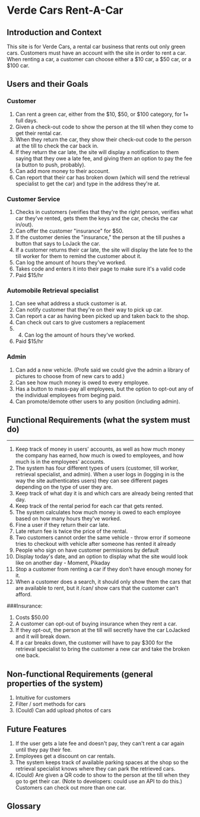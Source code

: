 # Verde Cars Rent-A-Car

## Introduction and Context
This site is for Verde Cars, a rental car business that rents out only green cars. Customers must have an account with the site in order to rent a car. When renting a car, a customer can choose either a $10 car, a $50 car, or a $100 car.

## Users and their Goals
### Customer
1. Can rent a green car, either from the $10, $50, or $100 category, for 1+ full days.  
2. Given a check-out code to show the person at the till when they come to get their rental car.
3. When they return the car, they show their check-out code to the person at the till to check the car back in.
4. If they return the car late, the site will display a notification to them saying that they owe a late fee, and giving them an option to pay the fee (a button to push, probably).
5. Can add more money to their account.
6. Can report that their car has broken down (which will send the retrieval specialist to get the car) and type in the address they're at.

### Customer Service
1. Checks in customers (verifies that they're the right person, verifies what  car they've rented, gets them the keys and the car, checks the car in/out).
2. Can offer the customer "insurance" for $50.
3. If the customer denies the "insurance," the person at the till pushes a button that says to LoJack the car.
4. If a customer returns their car late, the site will display the late fee to the till worker for them to remind the customer about it.
5. Can log the amount of hours they've worked.
6. Takes code and enters it into their page to make sure it's a valid code
7. Paid $15/hr 

<!-- Profe said that the till person's page will probably look like a bunch of checkboxes -->

### Automobile Retrieval specialist
1. Can see what address a stuck customer is at.
2. Can notify customer that they're on their way to pick up car.
3. Can report a car as having been picked up and taken back to the shop.
5. Can check out cars to give customers a replacement
6. 4. Can log the amount of hours they've worked.
7. Paid $15/hr 

### Admin
1. Can add a new vehicle. (Profe said we could give the admin a library of pictures to choose from of new cars to add.)
2. Can see how much money is owed to every employee.
3. Has a button to mass-pay all employees, but the option to opt-out any of the individual employees from beging paid.
4. Can promote/demote other users to any position (including admin).


## Functional Requirements (what the system must do)

-----
1. Keep track of money in users' accounts, as well as how much money the company has earned, how much is owed to employees, and how much is in the employees' accounts.  
2. The system has four different types of users (customer, till worker, retrieval specialist, and admin). When a user logs in (logging in is the way the site authenticates users) they can see different pages depending on the type of user they are.  
3. Keep track of what day it is and which cars are already being rented that day.  
4. Keep track of the rental period for each car that gets rented.  
5. The system calculates how much money is owed to each employee based on how many hours they've worked.  
6. Fine a user if they return their car late.  
7. Late return fee is twice the price of the rental.  
8. Two customers cannot order the same vehicle  - throw error if someone tries to checkout with vehicle after someone has rented it already
9. People who sign on have customer permissions by default  
10. Display today's date, and an option to display what the site would look like on another day - Moment, Pikaday   
11. Stop a customer from renting a car if they don't have enough money for it.
12. When a customer does a search, it should only show them the cars that are available to rent, but it /can/ show cars that the customer can't afford. 


###Insurance:
1. Costs $50.00
2. A customer can opt-out of buying insurance when they rent a car.
3. If they opt-out, the person at the till will secretly have the car LoJacked and it will break down.
4. If a car breaks down, the customer will have to pay $300 for the retrieval specialist to bring the customer a new car and take the broken one back.

[comment]: <> ( On the page where a user reports a car break-down, they could have the option of submitting an ethics violation to the better business buero about the insurance and LoJack situation if they want. The message would just go back to the company and get deleted though.)


## Non-functional Requirements (general properties of the system)  

1. Intuitive for customers  
2. Filter / sort methods for cars
3. (Could) Can add upload photos of cars

## Future Features
1. If the user gets a late fee and doesn't pay, they can't rent a car again until they pay their fee.
2. Employees get a discount on car rentals.
3. The system keeps track of available parking spaces at the shop so the retrieval specialist knows where they can park the retrieved cars.
4. (Could) Are given a QR code to show to the person at the till when they go to get their car. (Note to developers: could use an API to do this.)
Customers can check out more than one car.
<!-- * Customers can rent more than one car at a time -->

## Glossary

